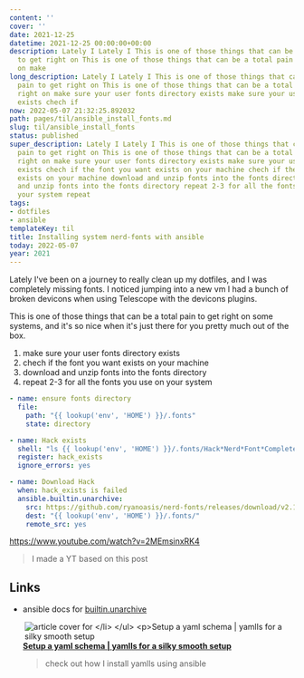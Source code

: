 ```yaml
---
content: ''
cover: ''
date: 2021-12-25
datetime: 2021-12-25 00:00:00+00:00
description: Lately I Lately I This is one of those things that can be a total pain
  to get right on This is one of those things that can be a total pain to get right
  on make
long_description: Lately I Lately I This is one of those things that can be a total
  pain to get right on This is one of those things that can be a total pain to get
  right on make sure your user fonts directory exists make sure your user fonts directory
  exists chech if
now: 2022-05-07 21:32:25.892032
path: pages/til/ansible_install_fonts.md
slug: til/ansible_install_fonts
status: published
super_description: Lately I Lately I This is one of those things that can be a total
  pain to get right on This is one of those things that can be a total pain to get
  right on make sure your user fonts directory exists make sure your user fonts directory
  exists chech if the font you want exists on your machine chech if the font you want
  exists on your machine download and unzip fonts into the fonts directory download
  and unzip fonts into the fonts directory repeat 2-3 for all the fonts you use on
  your system repeat
tags:
- dotfiles
- ansible
templateKey: til
title: Installing system nerd-fonts with ansible
today: 2022-05-07
year: 2021
---
```


Lately I've been on a journey to really clean up my dotfiles, and I was
completely missing fonts.  I noticed jumping into a new vm I had a bunch
of broken devicons when using Telescope with the devicons plugins.

This is one of those things that can be a total pain to get right on
some systems, and it's so nice when it's just there for you pretty much
out of the box.

1. make sure your user fonts directory exists
2. chech if the font you want exists on your machine
3. download and unzip fonts into the fonts directory
4. repeat 2-3 for all the fonts you use on your system

``` yaml
- name: ensure fonts directory
  file:
    path: "{{ lookup('env', 'HOME') }}/.fonts"
    state: directory

- name: Hack exists
  shell: "ls {{ lookup('env', 'HOME') }}/.fonts/Hack*Nerd*Font*Complete*"
  register: hack_exists
  ignore_errors: yes

- name: Download Hack
  when: hack_exists is failed
  ansible.builtin.unarchive:
    src: https://github.com/ryanoasis/nerd-fonts/releases/download/v2.1.0/Hack.zip
    dest: "{{ lookup('env', 'HOME') }}/.fonts/"
    remote_src: yes

```

https://www.youtube.com/watch?v=2MEmsinxRK4

> I made a YT based on this post

## Links

* ansible docs for [builtin.unarchive](https://docs.ansible.com/ansible/latest/collections/ansible/builtin/unarchive_module.html)


  <div class="onelinelink-wrapper">
      <a class="onelinelink" href="https://waylonwalker.com/setup-yamlls/">
          <img style="float: right;" align='right' src="https://images.waylonwalker.com/setup-yamlls-og_250x140.png" alt="article cover for 
 Setup a yaml schema | yamlls for a silky smooth setup
"/>
          <p><strong>
 Setup a yaml schema | yamlls for a silky smooth setup
</strong></p>
      </a>
  </div>


> check out how I install yamlls using ansible